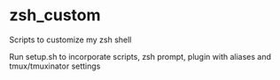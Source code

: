 # zsh_custom

Scripts to customize my zsh shell

Run setup.sh to incorporate scripts, zsh prompt, plugin with aliases and tmux/tmuxinator settings
